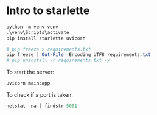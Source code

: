 # Intro to starlette

```powershell
python -m venv venv
.\venv\Scripts\activate
pip install starlette uvicorn

# pip freeze > requirements.txt
pip freeze | Out-File -Encoding UTF8 requirements.txt
# pip uninstall -r requirements.txt -y
```

To start the server:

```powershell
uvicorn main:app
```

To check if a port is taken:

```powershell
netstat -na | findstr 5001
```

